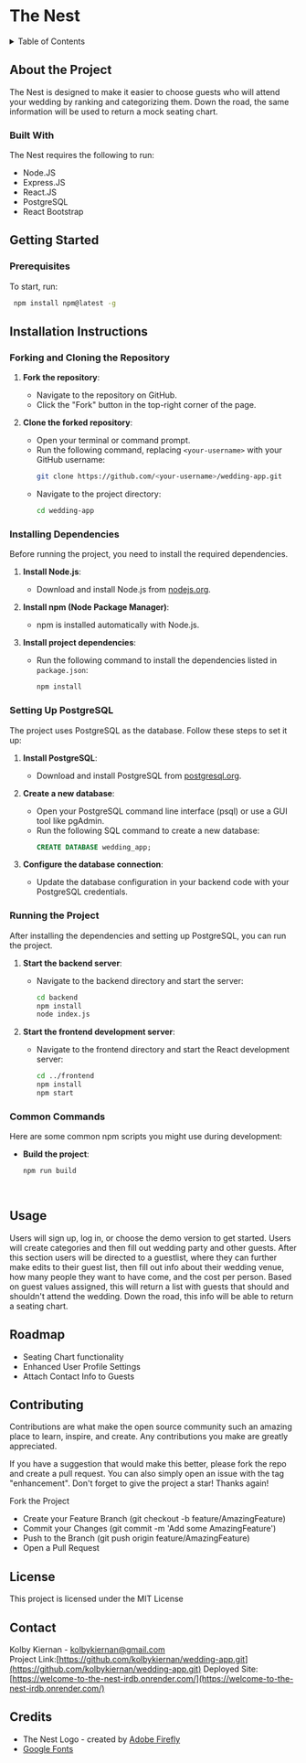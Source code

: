 # The Nest

<details>
<summary>Table of Contents</summary>

1. [About The Project](#about-the-project)
    * [Built With](#built-with)
2. [Getting Started](#getting-started)
    * [Prerequisites](#prerequisites)
    * [Installation Instructions](#installation-instructions)
3. [Usage](#usage)
4. [Roadmap](#roadmap)
5. [Contributing](#contributing)
6. [License](#license)
7. [Contact](#contact)
8. [Credits](#credits)


</details>


## About the Project

The Nest is designed to make it easier to choose guests who will attend your wedding by ranking and categorizing them. Down the road, the same information will be used to return a mock seating chart.

### Built With
The Nest requires the following to run:
* Node.JS 
* Express.JS
* React.JS
* PostgreSQL
* React Bootstrap

## Getting Started

### Prerequisites

To start, run:   
   ```sh
    npm install npm@latest -g    
   ```

## Installation Instructions

### Forking and Cloning the Repository

1. **Fork the repository**:
   - Navigate to the repository on GitHub.
   - Click the "Fork" button in the top-right corner of the page.

2. **Clone the forked repository**:
   - Open your terminal or command prompt.
   - Run the following command, replacing `<your-username>` with your GitHub username:
     ```sh
     git clone https://github.com/<your-username>/wedding-app.git
     ```
   - Navigate to the project directory:
     ```sh
     cd wedding-app
     ```

### Installing Dependencies

Before running the project, you need to install the required dependencies.

1. **Install Node.js**:
   - Download and install Node.js from [nodejs.org](https://nodejs.org/).

2. **Install npm (Node Package Manager)**:
   - npm is installed automatically with Node.js.

3. **Install project dependencies**:
   - Run the following command to install the dependencies listed in `package.json`:
     ```sh
     npm install
     ```

### Setting Up PostgreSQL

The project uses PostgreSQL as the database. Follow these steps to set it up:

1. **Install PostgreSQL**:
   - Download and install PostgreSQL from [postgresql.org](https://www.postgresql.org/).

2. **Create a new database**:
   - Open your PostgreSQL command line interface (psql) or use a GUI tool like pgAdmin.
   - Run the following SQL command to create a new database:
     ```sql
     CREATE DATABASE wedding_app;
     ```

3. **Configure the database connection**:
   - Update the database configuration in your backend code with your PostgreSQL credentials.

### Running the Project

After installing the dependencies and setting up PostgreSQL, you can run the project.

1. **Start the backend server**:
   - Navigate to the backend directory and start the server:
     ```sh
     cd backend
     npm install
     node index.js
     ```

2. **Start the frontend development server**:
   - Navigate to the frontend directory and start the React development server:
     ```sh
     cd ../frontend
     npm install
     npm start
     ```

### Common Commands

Here are some common npm scripts you might use during development:

- **Build the project**:
  ```sh
  npm run build

   

## Usage
Users will sign up, log in, or choose the demo version to get started. Users will create categories and then fill out wedding party and other guests. After this section users will be directed to a guestlist, where they can further make edits to their guest list, then fill out info about their wedding venue, how many people they want to have come, and the cost per person. Based on guest values assigned, this will return a list with guests that should and shouldn't attend the wedding. Down the road, this info will be able to return a seating chart.

## Roadmap
* Seating Chart functionality   
* Enhanced User Profile Settings    
* Attach Contact Info to Guests         


## Contributing
Contributions are what make the open source community such an amazing place to learn, inspire, and create. Any contributions you make are greatly appreciated.     

If you have a suggestion that would make this better, please fork the repo and create a pull request. You can also simply open an issue with the tag "enhancement". Don't forget to give the project a star! Thanks again!     

Fork the Project  
* Create your Feature Branch (git checkout -b feature/AmazingFeature)  
* Commit your Changes (git commit -m 'Add some AmazingFeature')  
* Push to the Branch (git push origin feature/AmazingFeature)  
* Open a Pull Request   


## License
This project is licensed under the MIT License

## Contact
Kolby Kiernan - kolbykiernan@gmail.com    
Project Link:[https://github.com/kolbykiernan/wedding-app.git](https://github.com/kolbykiernan/wedding-app.git)
Deployed Site: [https://welcome-to-the-nest-irdb.onrender.com/](https://welcome-to-the-nest-irdb.onrender.com/)

## Credits
* The Nest Logo - created by [Adobe Firefly](https://firefly.adobe.com/)
* [Google Fonts](https://fonts.google.com/)

